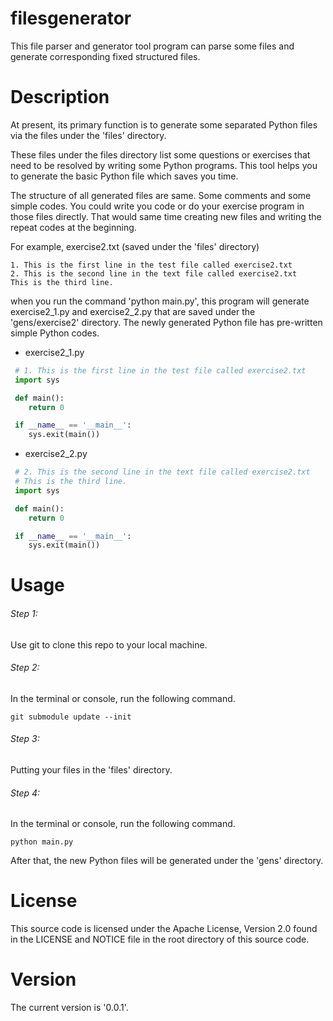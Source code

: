 # filesgenerator
This file parser and generator tool program can parse some files and generate corresponding fixed structured files.

# Description
At present, its primary function is to generate some separated Python files via the files under the 'files' directory.

These files under the files directory list some questions or exercises that need to be resolved by writing some Python programs. This tool helps you to generate the basic Python file which saves you time.

The structure of all generated files are same. Some comments and some simple codes. You could write you code or do your exercise program in those files directly. That would same time creating new files and writing the repeat codes at the beginning.

For example, exercise2.txt (saved under the 'files' directory)

```
1. This is the first line in the test file called exercise2.txt
2. This is the second line in the text file called exercise2.txt
This is the third line.
```

when you run the command 'python main.py', this program will generate exercise2_1.py and exercise2_2.py that are saved under the 'gens/exercise2' directory.
The newly generated Python file has pre-written simple Python codes.
* exercise2_1.py
```python
 # 1. This is the first line in the test file called exercise2.txt
 import sys

 def main():
    return 0

 if __name__ == '__main__':
    sys.exit(main())
```
* exercise2_2.py
```python
 # 2. This is the second line in the text file called exercise2.txt
 # This is the third line.
 import sys

 def main():
    return 0

 if __name__ == '__main__':
    sys.exit(main())
```

# Usage

###### Step 1:
  Use git to clone this repo to your local machine.
  
###### Step 2:
  In the terminal or console, run the following command.
  ```
  git submodule update --init
  ```

###### Step 3:
  Putting your files in the 'files' directory.

###### Step 4:
  In the terminal or console, run the following command.
  ```
  python main.py
  ```

After that, the new Python files will be generated under the 'gens' directory.

# License
This source code is licensed under the Apache License, Version 2.0 found in the LICENSE and NOTICE file in the root directory of this source code.

# Version
The current version is '0.0.1'.

